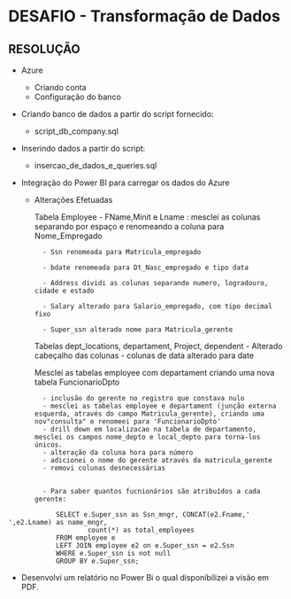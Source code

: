 # DESAFIO - Transformação de Dados

## RESOLUÇÃO

- Azure
  	- Criando conta
  	- Configuração do banco

- Criando banco de dados a partir do script fornecido:
	- script_db_company.sql

- Inserindo dados a partir do script:
	- insercao_de_dados_e_queries.sql

- Integração do Power BI para carregar os dados do Azure

	- Alterações Efetuadas 

		Tabela Employee
			- FName,Minit e Lname : mesclei as colunas separando por espaço e renomeando a 
			coluna para Nome_Empregado

			- Ssn renomeada para Matricula_empregado 

			- bdate renomeada para Dt_Nasc_empregado e tipo data

			- Address dividi as colunas separando numero, logradouro, cidade e estado
   		
			- Salary alterado para Salario_empregado, com tipo decimal fixo
    
			- Super_ssn alterado nome para Matricula_gerente
   



		Tabelas dept_locations, departament, Project, dependent
			 - Alterado cabeçalho das colunas
			 - colunas de data alterado para date

	

		Mesclei as tabelas employee com departament criando uma nova tabela FuncionarioDpto
		
			- inclusão do gerente no registro que constava nulo
			- mesclei as tabelas employee e departament (junção externa esquerda, através do campo Matricula_gerente), criando uma nov"consulta" e renomeei para 'FuncionarioDpto'
			- drill down em localizacao na tabela de departamento, mesclei os campos nome_depto e local_depto para torna-los únicos.
			- alteração da coluna hora para número
			- adicionei o nome do gerente através da matricula_gerente
			- removi colunas desnecessárias


			- Para saber quantos fucnionários são atribuídos a cada gerente:
```
			SELECT e.Super_ssn as Ssn_mngr, CONCAT(e2.Fname,' ',e2.Lname) as name_mngr,
					count(*) as total_employees
			FROM employee e
			LEFT JOIN employee e2 on e.Super_ssn = e2.Ssn
			WHERE e.Super_ssn is not null
			GROUP BY e.Super_ssn;
```

- Desenvolvi um relatório no Power Bi o qual disponibilizei a visão em PDF.
